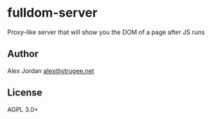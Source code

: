 # fulldom-server

Proxy-like server that will show you the DOM of a page after JS runs

## Author

Alex Jordan <alex@strugee.net>

## License

AGPL 3.0+
